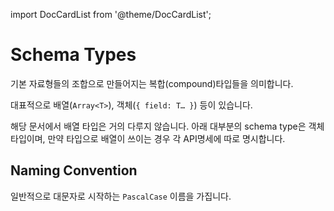import DocCardList from '@theme/DocCardList';

# Schema Types

기본 자료형들의 조합으로 만들어지는 복합(compound)타입들을 의미합니다.

대표적으로 배열(`Array<T>`), 객체(`{ field: T… }`) 등이 있습니다.

해당 문서에서 배열 타입은 거의 다루지 않습니다. 아래 대부분의 schema type은 객체 타입이며, 만약 타입으로 배열이 쓰이는 경우 각 API명세에 따로 명시합니다.

## Naming Convention

일반적으로 대문자로 시작하는 `PascalCase` 이름을 가집니다.

<DocCardList />
